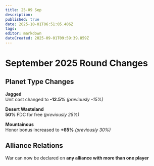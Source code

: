 ```yaml
---
title: 25-09 Sep
description: 
published: true
date: 2025-10-01T06:51:05.406Z
tags: 
editor: markdown
dateCreated: 2025-09-01T09:59:39.859Z
---
```


# September 2025 Round Changes

## __**Planet Type Changes**__
**Jagged**  
Unit cost changed to **-12.5%** _(previously -15%)_

**Desert Wasteland**  
**50%** FDC for free _(previously 25%)_

**Mountainous**  
Honor bonus increased to **+65%** _(previously 30%)_

## __**Alliance Relations**__
War can now be declared on **any alliance with more than one player**

